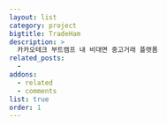 ```yaml
---
layout: list
category: project
bigtitle: TradeHam
description: >
  카카오테크 부트캠프 내 비대면 중고거래 플랫폼
related_posts:
  -
addons:
  - related
  - comments
list: true
order: 1
---
```

